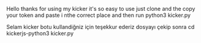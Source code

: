 Hello thanks for using my kicker it's so easy to use just clone and the copy your token and paste i nthe correct place and then run python3 kicker.py




Selam kicker botu kullandiğniz için teşekkur ederiz dosyayı çekip sonra cd kickerjs-python3 kicker.py
